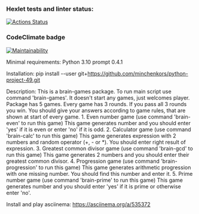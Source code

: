 ### Hexlet tests and linter status:
[![Actions Status](https://github.com/minchenkors/python-project-49/workflows/hexlet-check/badge.svg)](https://github.com/minchenkors/python-project-49/actions)
### CodeClimate badge
[![Maintainability](https://api.codeclimate.com/v1/badges/8233ed9c0d086a63e0d3/maintainability)](https://codeclimate.com/github/minchenkors/python-project-49/maintainability)

Minimal requirements:
Python 3.10
prompt 0.4.1

Installation:
pip install --user git+https://github.com/minchenkors/python-project-49.git

Description:
This is a brain-games package. To run main script use command 'brain-games'. It doesn't start any games, just welcomes player.
Package has 5 games. Every game has 3 rounds. If you pass all 3 rounds you win. You should give your answers according to game rules, that are shown at start of every game.
    1. Even number game (use command 'brain-even' to run this game)
       This game generates number and you should enter 'yes' if it is even or enter 'no' if it is odd.
    2. Calculator game (use command 'brain-calc' to run this game)
       This game generates expression with 2 numbers and random operator (+, - or *). You should enter right result of expression.
    3. Greatest common divisor game (use command 'brain-gcd' to run this game)
       This game generates 2 numbers and you should enter their greatest common divisor.
    4. Progression game (use command 'brain-progression' to run this game)
       This game generates arithmetic progression with one missing number. You should find this number and enter it.
    5. Prime number game (use command 'brain-prime' to run this game)
       This game generates number and you should enter 'yes' if it is prime or otherwise enter 'no'.

Install and play asciinema: https://asciinema.org/a/535372